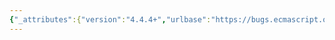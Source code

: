 ```yaml
---
{"_attributes":{"version":"4.4.4+","urlbase":"https://bugs.ecmascript.org/","maintainer":"dherman@mozilla.com"},"bug":{"bug_id":1600,"creation_ts":"2013-07-28 02:02:00 -0700","short_desc":"test ch15/15.2/15.2.3/15.2.3.2/15.2.3.2-2-30.js assumes Object.getPrototypeOf returns an object","delta_ts":"2013-08-07 06:47:30 -0700","product":"Test262","component":"ECMA-262 Tests","version":"unspecified","rep_platform":"All","op_sys":"All","bug_status":"CONFIRMED","priority":"Normal","bug_severity":"minor","everconfirmed":true,"reporter":{"uid":"alan.schmitt","name":"Alan Schmitt"},"assigned_to":{"uid":"brterlso","name":"Brian Terlson"},"cc":["bruant.d","bugs.ecmascript"],"long_desc":[{"commentid":4572,"comment_count":0,"who":{"uid":"alan.schmitt","name":"Alan Schmitt"},"bug_when":"2013-07-28 02:02:25 -0700","thetext":"Test ch15/15.2/15.2.3/15.2.3.2/15.2.3.2-2-30.js tests Object.getPrototypeOf for the global object. However, it checks the returned prototype by calling isPrototypeOf on it, thus failing if it does not define it (for instance if the prototype is null, or if does not derive from the object prototype object).\n\nHere is a suggested change for the test (credits to Paul Ruizendaal who suggested it on the list):\n\nfunction testcase() {\n  var proto = Object.getPrototypeOf(fnGlobalObject());\n  return proto===null || Object.prototype.isPrototypeOf.call(proto, fnGlobalObject());\n}"},{"commentid":4727,"comment_count":1,"who":{"uid":"bruant.d","name":"David Bruant"},"bug_when":"2013-08-03 09:48:34 -0700","thetext":"I worry the global object having Object.prototype *somewhere* in its prototype chain might be required for the web."},{"commentid":4728,"comment_count":2,"who":{"uid":"alan.schmitt","name":"Alan Schmitt"},"bug_when":"2013-08-03 13:22:37 -0700","thetext":"Currently, the specification says the following for the global object (15.1):\n\n  The values of the [[Prototype]] and [[Class]] internal properties of the global object are implementation- dependent.\n\nIf constraints are assumed by web browsers, the specification may need to be changed."},{"commentid":4792,"comment_count":3,"who":{"uid":"bugs.ecmascript","name":"Michael Ficarra"},"bug_when":"2013-08-07 06:47:30 -0700","thetext":"Regardless of whether we end up changing the spec requirement for the global object's [[Prototype]], this test should be changed. Here's my suggestion:\n\nfunction testcase() {\n  var proto = {};\n  return proto === Object.getPrototypeOf(Object.create(proto)) && null === Object.getPrototypeOf(Object.create(null));\n}"}]}}
---
```

